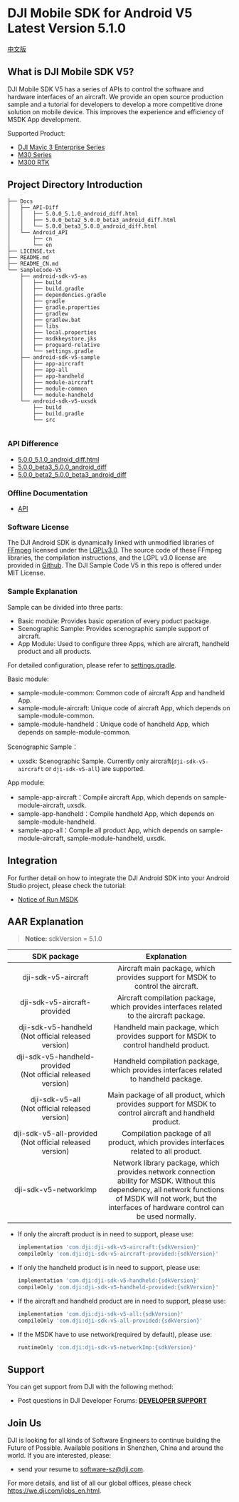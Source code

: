 # DJI Mobile SDK for Android V5 Latest Version 5.1.0

[中文版](README_CN.md)

## What is DJI Mobile SDK V5?

DJI Mobile SDK V5 has a series of APIs to control the software and hardware interfaces of an aircraft. We provide an open source production sample and a tutorial for developers to develop a more competitive drone solution on mobile device. This improves the experience and efficiency of MSDK App development.

Supported Product:
* [DJI Mavic 3 Enterprise Series](https://www.dji.com/cn/mavic-3-enterprise)
* [M30 Series](https://www.dji.com/matrice-30?site=brandsite&from=nav)
* [M300 RTK](https://www.dji.com/matrice-300?site=brandsite&from=nav)


## Project Directory Introduction

```
├── Docs
│   ├── API-Diff
│   │   ├── 5.0.0_5.1.0_android_diff.html
│   │   ├── 5.0.0_beta2_5.0.0_beta3_android_diff.html
│   │   └── 5.0.0_beta3_5.0.0_android_diff.html
│   └── Android_API
│       ├── cn
│       └── en
├── LICENSE.txt
├── README.md
├── README_CN.md
└── SampleCode-V5
    ├── android-sdk-v5-as
    │   ├── build
    │   ├── build.gradle
    │   ├── dependencies.gradle
    │   ├── gradle
    │   ├── gradle.properties
    │   ├── gradlew
    │   ├── gradlew.bat
    │   ├── libs
    │   ├── local.properties
    │   ├── msdkkeystore.jks
    │   ├── proguard-relative
    │   └── settings.gradle
    ├── android-sdk-v5-sample
    │   ├── app-aircraft
    │   ├── app-all
    │   ├── app-handheld
    │   ├── module-aircraft
    │   ├── module-common
    │   └── module-handheld
    └── android-sdk-v5-uxsdk
        ├── build
        ├── build.gradle
        └── src


```

### API Difference
- [5.0.0_5.1.0_android_diff.html](https://dji-sdk.github.io/Mobile-SDK-Android-V5/Docs/API-Diff/5.0.0_5.1.0_android_diff.html)
- [5.0.0_beta3_5.0.0_android_diff](https://dji-sdk.github.io/Mobile-SDK-Android-V5/Docs/API-Diff/5.0.0_beta3_5.0.0_android_diff.html)
- [5.0.0_beta2_5.0.0_beta3_android_diff](https://dji-sdk.github.io/Mobile-SDK-Android-V5/Docs/API-Diff/5.0.0_beta2_5.0.0_beta3_android_diff.html)

### Offline Documentation
- [API](Docs/Android_API/en)

### Software License

The DJI Android SDK is dynamically linked with unmodified libraries of <a href=http://ffmpeg.org>FFmpeg</a> licensed under the <a href=https://www.gnu.org/licenses/lgpl-3.0.html.en>LGPLv3.0</a>. The source code of these FFmpeg libraries, the compilation instructions, and the LGPL v3.0 license are provided in [Github](https://github.com/dji-sdk/FFmpeg). The DJI Sample Code V5 in this repo is offered under MIT License.


### Sample Explanation

Sample can be divided into three parts:

- Basic module: Provides basic operation of every poduct package.
- Scenographic Sample: Provides scenographic sample support of aircraft.
- App Module: Used to configure three Apps, which are aircraft, handheld product and all products.

For detailed configuration, please refer to [settings.gradle](SampleCode-V5/android-sdk-v5-as/settings.gradle).

Basic module:

- sample-module-common: Common code of aircraft App and handheld App.
- sample-module-aircraft: Unique code of aircraft App, which depends on sample-module-common.
- sample-module-handheld：Unique code of handheld App, which depends on sample-module-common.

Scenographic Sample：

- uxsdk: Scenographic Sample. Currently only aircraft(`dji-sdk-v5-aircraft` or `dji-sdk-v5-all`) are supported.

App module:

- sample-app-aircraft：Compile aircraft App, which depends on sample-module-aircraft, uxsdk.
- sample-app-handheld：Compile handheld App, which depends on sample-module-handheld.
- sample-app-all：Compile all product App, which depends on sample-module-aircraft, sample-module-handheld, uxsdk.



## Integration

For further detail on how to integrate the DJI Android SDK into your Android Studio project, please check the tutorial:
- [Notice of Run MSDK](https://developer.dji.com/doc/mobile-sdk-tutorial/en/quick-start/user-project-caution.html)

## AAR Explanation

> **Notice:** sdkVersion = 5.1.0

| SDK package  <div style="width: 150pt">  | Explanation  <div style="width: 200pt">   | How to use <div style="width: 300pt">|
| :---------------: | :-----------------:  | :---------------: |
|     dji-sdk-v5-aircraft      | Aircraft main package, which provides support for MSDK to control the aircraft. | implementation 'com.dji:dji-sdk-v5-aircraft:{sdkVersion}' |
| dji-sdk-v5-aircraft-provided | Aircraft compilation package, which provides interfaces related to the aircraft package. | compileOnly 'com.dji:dji-sdk-v5-aircraft-provided:{sdkVersion}' |
| dji-sdk-v5-handheld<br/>(Not official released version) | Handheld main package, which provides support for MSDK to control handheld product. | implementation 'com.dji:dji-sdk-v5-handheld:{sdkVersion}' |
| dji-sdk-v5-handheld-provided<br/>(Not official released version) |     Handheld compilation package, which provides interfaces related to handheld package.             | compileOnly 'com.dji:dji-sdk-v5-handheld-provided:{sdkVersion}' |
| dji-sdk-v5-all<br/>(Not official released version) | Main package of all product, which provides support for MSDK to control aircraft and handheld product. | implementation 'com.dji:dji-sdk-v5-all:{sdkVersion}' |
| dji-sdk-v5-all-provided<br/>(Not official released version) |    Compilation package of all product, which provides interfaces related to all product.          | compileOnly 'com.dji:dji-sdk-v5-all-provided:{sdkVersion}' |
| dji-sdk-v5-networkImp | Network library package, which provides network connection ability for MSDK. Without this dependency, all network functions of MSDK will not work, but the interfaces of hardware control can be used normally. | runtimeOnly 'com.dji:dji-sdk-v5-networkImp:{sdkVersion}' |

- If only the aircraft product is in need to support, please use:

  ```groovy
  implementation 'com.dji:dji-sdk-v5-aircraft:{sdkVersion}'
  compileOnly 'com.dji:dji-sdk-v5-aircraft-provided:{sdkVersion}'
  ```

- If only the handheld product is in need to support, please use:

  ```groovy
  implementation 'com.dji:dji-sdk-v5-handheld:{sdkVersion}'
  compileOnly 'com.dji:dji-sdk-v5-handheld-provided:{sdkVersion}'
  ```
- If the aircraft and handheld product are in need to support, please use:
  ```groovy
  implementation 'com.dji:dji-sdk-v5-all:{sdkVersion}'
  compileOnly 'com.dji:dji-sdk-v5-all-provided:{sdkVersion}'
  ```
- If the MSDK have to use network(required by default), please use:
  ```groovy
  runtimeOnly 'com.dji:dji-sdk-v5-networkImp:{sdkVersion}'
  ```



## Support

You can get support from DJI with the following method:

- Post questions in DJI Developer Forums: [**DEVELOPER SUPPORT**](https://djisdksupport.zendesk.com/hc/en-us/community/topics)

## Join Us

DJI is looking for all kinds of Software Engineers to continue building the Future of Possible. Available positions in Shenzhen, China and around the world. If you are interested, please:
* send your resume to <software-sz@dji.com>.

For more details, and list of all our global offices, please check <https://we.dji.com/jobs_en.html>.